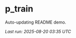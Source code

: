 # p_train

Auto-updating README demo.

<!--START_SECTION:status-->
_Last run: 2025-08-20 03:35 UTC_
<!--END_SECTION:status-->








